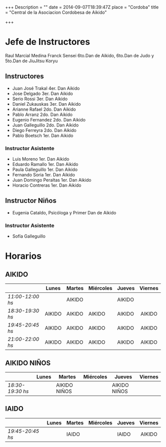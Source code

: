 +++
Description = ""
date = 2014-09-07T18:39:47Z
place = "Cordoba"
title = "Central de la Asociacion Cordobesa de Aikido"

+++

# Jefe de Instructores

Raul Marcial Medina Franck Sensei 6to.Dan de Aikido, 6to.Dan de Judo y 5to.Dan de JiuJitsu Koryu


## Instructores

 * Juan José Trakal 4er. Dan Aikido
 * Jose Delgado 3er. Dan Aikido
 * Serio Rossi 3er. Dan Aikido
 * Daniel Zukauskas 3er. Dan Aikido
 * Arianne Rafael 2do. Dan Aikido
 * Pablo Arranz 2do. Dan Aikido
 * Eugenio Fernandez 2do. Dan Aikido
 * Juan Galleguillo 2do. Dan Aikido
 * Diego Ferreyra 2do. Dan Aikido
 * Pablo Boetsch 1er. Dan Aikido 


### Instructor Asistente

 * Luis Moreno 1er. Dan Aikido
 * Eduardo Ramallo 1er. Dan Aikido
 * Paula Galleguillo 1er. Dan Aikido
 * Fernando Soria 1er. Dan Aikido
 * Juan Domingo Peraltas 1er. Dan Aikido
 * Horacio Contreras 1er. Dan Aikido


## Instructor Niños

 * Eugenia Cataldo, Psicóloga y Primer Dan de Aikido

### Instructor Asistente

 * Sofía Galleguillo

# Horarios

## AIKIDO

|                  | Lunes  | Martes | Miércoles | Jueves | Viernes |
|------------------|--------|--------|-----------|--------|:-------:|
| *11:00-12:00 hs* |        | AIKIDO |           | AIKIDO |         |
| *18:30-19:30 hs* | AIKIDO | AIKIDO | AIKIDO    | AIKIDO |  AIKIDO |
| *19:45-20:45 hs* | AIKIDO | AIKIDO | AIKIDO    | AIKIDO |  AIKIDO |
| *21:00-22:00 hs* | AIKIDO | AIKIDO | AIKIDO    | AIKIDO |  AIKIDO |

## AIKIDO NIÑOS

|                  | Lunes  | Martes       | Miércoles | Jueves       | Viernes |
|------------------|--------|--------------|-----------|--------------|:-------:|
| *18:30-19:30 hs* |        | AIKIDO NIÑOS |           | AIKIDO NIÑOS |         |

## IAIDO

|                  | Lunes | Martes | Miércoles | Jueves | Viernes |
|------------------|-------|--------|-----------|--------|:-------:|
| *19:45-20:45 hs* |       | IAIDO  |           | IAIDO  |  AIKIDO |
